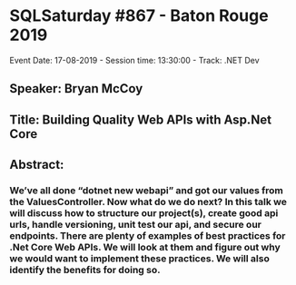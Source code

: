 # SQLSaturday #867 - Baton Rouge 2019
Event Date: 17-08-2019 - Session time: 13:30:00 - Track: .NET Dev
## Speaker: Bryan McCoy
## Title: Building Quality Web APIs with Asp.Net Core
## Abstract:
### We’ve all done “dotnet new webapi” and got our values from the ValuesController.  Now what do we do next?  In this talk we will discuss how to structure our project(s), create good api urls, handle versioning, unit test our api, and secure our endpoints.  There are plenty of examples of best practices for .Net Core Web APIs.  We will look at them and figure out why we would want to implement these practices.  We will also identify the benefits for doing so.
